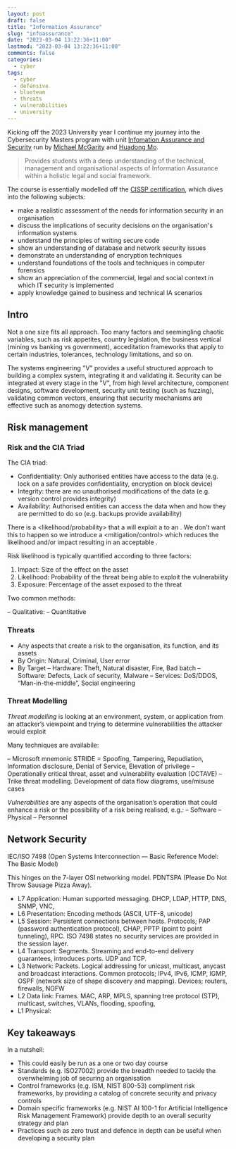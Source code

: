 ```yaml
---
layout: post
draft: false
title: "Information Assurance"
slug: "infoassurance"
date: "2023-03-04 13:22:36+11:00"
lastmod: "2023-03-04 13:22:36+11:00"
comments: false
categories:
  - cyber
tags:
  - cyber
  - defensive
  - blueteam
  - threats
  - vulnerabilities
  - university
---
```


Kicking off the 2023 University year I continue my journey into the Cybersecurity Masters program with unit [Infomation Assurance and Security](https://legacy.handbook.unsw.edu.au/postgraduate/courses/2018/ZEIT8021.html) run by [Michael McGarity](m.mcgarity@adfa.edu.au) and [Huadong Mo](huadong.mo@adfa.edu.au).

> Provides students with a deep understanding of the technical, management and organisational aspects of Information Assurance within a holistic legal and social framework.

The course is essentially modelled off the [CISSP certification](https://www.isc2.org/Certifications/CISSP#), which dives into the following subjects:

- make a realistic assessment of the needs for information security in an organisation
- discuss the implications of security decisions on the organisation's information systems
- understand the principles of writing secure code
- show an understanding of database and network security issues
- demonstrate an understanding of encryption techniques
- understand foundations of the tools and techniques in computer forensics
- show an appreciation of the commercial, legal and social context in which IT security is implemented
- apply knowledge gained to business and technical IA scenarios

## Intro

Not a one size fits all approach. Too many factors and seemingling chaotic variables, such as risk appetites, country legislation, the business vertical (mining vs banking vs government), acceditation frameworks that apply to certain industries, tolerances, technology limitations, and so on.

The systems engineering "V" provides a useful structured approach to building a complex system, integrating it and validating it. Security can be integrated at every stage in the "V", from high level architecture, component designs, software development, security unit testing (such as fuzzing), validating common vectors, ensuring that security mechanisms are effective such as anomogy detection systems.

## Risk management

### Risk and the CIA Triad

The CIA triad:

- Confidentiality: Only authorised entities have access to the data (e.g. lock on a safe provides
  confidentiality, encryption on block device)
- Integrity: there are no unauthorised modifications of the data (e.g. version control
  provides integrity)
- Availability: Authorised entities can access the data when and how they are permitted to do so (e.g. backups provide
  availability)

There is a <likelihood/probability> that a <threat> will exploit a <vulnerability> to <impact> an <asset>. We don’t
want this to happen so we introduce a <mitigation/control> which reduces the likelihood and/or impact resulting in an
acceptable <residual risk>.

Risk likelihood is typically quantified according to three factors:

1. Impact: Size of the effect on the asset
2. Likelihood: Probability of the threat being able to exploit the vulnerability
3. Exposure: Percentage of the asset exposed to the threat

Two common methods:

– Qualitative:
– Quantitative

### Threats

- Any aspects that create a risk to the organisation, its function, and its assets
- By Origin: Natural, Criminal, User error
- By Target
  – Hardware: Theft, Natural disaster, Fire, Bad batch
  – Software: Defects, Lack of security, Malware
  – Services: DoS/DDOS, “Man-in-the-middle”, Social engineering

### Threat Modelling

_Threat modelling_ is looking at an environment, system, or application from an attacker’s viewpoint and trying to determine vulnerabilities the attacker would exploit

Many techniques are availabile:

– Microsoft mnemonic STRIDE = Spoofing, Tampering, Repudiation, Information disclosure, Denial of Service, Elevation of privilege
– Operationally critical threat, asset and vulnerability evaluation (OCTAVE)
– Trike threat modelling. Development of data flow diagrams, use/misuse cases

_Vulnerabilities_ are any aspects of the organisation’s operation that could enhance a risk or the possibility of a risk being
realised, e.g.:
– Software
– Physical
– Personnel

## Network Security

IEC/ISO 7498 (Open Systems Interconnection — Basic Reference Model: The Basic Model)

This hinges on the 7-layer OSI networking model. PDNTSPA (Please Do Not Throw Sausage Pizza Away).

- L7 Application: Human supported messaging. DHCP, LDAP, HTTP, DNS, SNMP, VNC,
- L6 Presentation: Encoding methods (ASCII, UTF-8, unicode)
- L5 Session: Persistent connections between hosts. Protocols; PAP (password authentication protocol), CHAP, PPTP (point to point tunneling), RPC. ISO 7498 states no security services are provided in the session layer.
- L4 Transport: Segments. Streaming and end-to-end delivery guarantees, introduces ports. UDP and TCP.
- L3 Network: Packets. Logical addressing for unicast, multicast, anycast and broadcast interactions. Common protocols; IPv4, IPv6, ICMP, IGMP, OSPF (network size of shape discovery and mapping). Devices; routers, firewalls, NGFW
- L2 Data link: Frames. MAC, ARP, MPLS, spanning tree protocol (STP), multicast, switches, VLANs, flooding, spoofing,
- L1 Physical:

## Key takeaways

In a nutshell:

- This could easily be run as a one or two day course
- Standards (e.g. ISO27002) provide the breadth needed to tackle the overwhelming job of securing an organisation
- Control frameworks (e.g. ISM, NIST 800-53) compliment risk frameworks, by providing a catalog of concrete security and privacy controls
- Domain specific frameworks (e.g. NIST AI 100-1 for Artificial Intelligence Risk Management Framework) provide depth to an overall security strategy and plan
- Practices such as zero trust and defence in depth can be useful when developing a security plan

